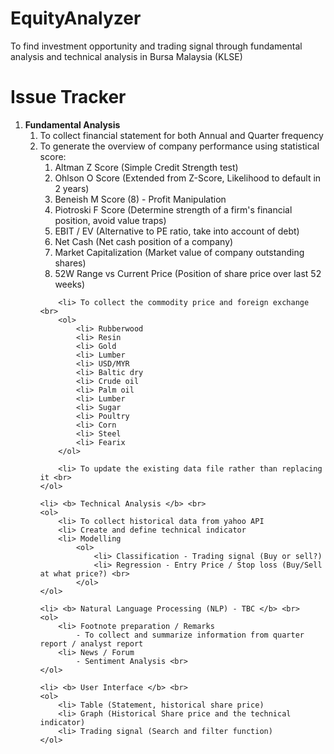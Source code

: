 # EquityAnalyzer
To find investment opportunity and trading signal through fundamental analysis and technical analysis in Bursa Malaysia (KLSE)

# Issue Tracker
<ol>
    <li> <b> Fundamental Analysis </b> <br>  
    <ol>
        <li> To collect financial statement for both Annual and Quarter frequency
        <li> To generate the overview of company performance using statistical score: <br>         
        <ol>
            <li> Altman Z Score (Simple Credit Strength test)
            <li> Ohlson O Score (Extended from Z-Score, Likelihood to default in 2 years)
            <li> Beneish M Score (8) - Profit Manipulation 
            <li> Piotroski F Score (Determine strength of a firm's financial position, avoid value traps)
            <li> EBIT / EV (Alternative to PE ratio, take into account of debt)
            <li> Net Cash (Net cash position of a company)
            <li> Market Capitalization (Market value of company outstanding shares)
            <li> 52W Range vs Current Price (Position of share price over last 52 weeks)                        
        </ol>     
            
        <li> To collect the commodity price and foreign exchange <br>   
        <ol>
            <li> Rubberwood
            <li> Resin
            <li> Gold
            <li> Lumber
            <li> USD/MYR
            <li> Baltic dry
            <li> Crude oil
            <li> Palm oil
            <li> Lumber
            <li> Sugar
            <li> Poultry
            <li> Corn
            <li> Steel
            <li> Fearix
        </ol>  
        
        <li> To update the existing data file rather than replacing it <br>
    </ol>
    
    <li> <b> Technical Analysis </b> <br>  
    <ol>
        <li> To collect historical data from yahoo API
        <li> Create and define technical indicator        
        <li> Modelling        
            <ol>
                <li> Classification - Trading signal (Buy or sell?)
                <li> Regression - Entry Price / Stop loss (Buy/Sell at what price?) <br>
            </ol>
    </ol> 

    <li> <b> Natural Language Processing (NLP) - TBC </b> <br>  
    <ol>
        <li> Footnote preparation / Remarks
            - To collect and summarize information from quarter report / analyst report
        <li> News / Forum
            - Sentiment Analysis <br>
    </ol> 
      
    <li> <b> User Interface </b> <br>    
    <ol>
        <li> Table (Statement, historical share price)
        <li> Graph (Historical Share price and the technical indicator)
        <li> Trading signal (Search and filter function)
    </ol>
</ol>  
